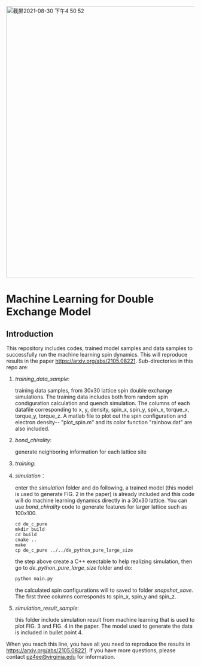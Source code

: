 <img width="727" alt="截屏2021-08-30 下午4 50 52" src="https://user-images.githubusercontent.com/32048073/131403794-dda267ba-9528-4ebf-9688-37e7ba130f34.png">

# Machine Learning for Double Exchange Model

## Introduction
This repository includes codes, trained model samples and data samples to successfully run the machine learning spin dynamics. This will reproduce results in the paper https://arxiv.org/abs/2105.08221. Sub-directories in this repo are:
1. *training_data_sample*:

      training data samples, from 30x30 lattice spin double exchange simulations. The training data includes both from random spin condiguration calculation and quench simulation. The columns of each datafile corresponding to x, y, density, spin_x, spin_y, spin_x, torque_x, torque_y, torque_z. A matlab file to plot out the spin configuration and electron density-- "plot_spin.m" and its color function "rainbow.dat" are also included. 
  
2. *bond_chirality*: 
      
      generate neighboring information for each lattice site 
      
3. *training*:

      
4. *simulation*：

      enter the *simulation* folder and do following, a trained model (this model is used to generate FIG. 2 in the paper) is already included and this code will do machine learning dynamics directly in a 30x30 lattice. You can use *bond_chirality* code to generate features for larger lattice such as 100x100.

      ```shell
      cd de_c_pure
      mkdir build
      cd build
      cmake ..
      make
      cp de_c_pure ../../de_python_pure_large_size
      ```
      the step above create a C++ exectable to help realizing simulation, then go to *de_python_pure_large_size* folder and do:
      ```python
      python main.py
      ```
      the calculated spin configurations will to saved to folder *snapshot_save*. The first three columns corresponds to spin_x, spin_y and spin_z. 
      
 5. *simulation_result_sample*:
      
      this folder include simulation result from machine learning that is used to plot FIG. 3 and FIG. 4 in the paper. The model used to generate the data is included in bullet point 4.
      
When you reach this line, you have all you need to reproduce the results in https://arxiv.org/abs/2105.08221. If you have more questions, please contact pz4ee@virginia.edu for information.
